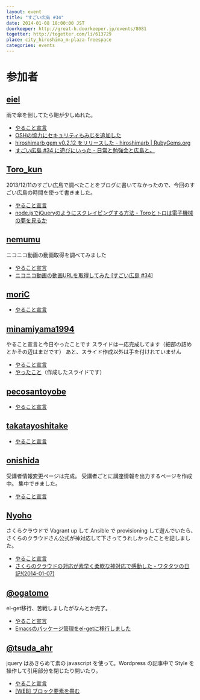 ```yaml
---
layout: event
title: "すごい広島 #34"
date: 2014-01-08 18:00:00 JST
doorkeeper: http://great-h.doorkeeper.jp/events/8081
togetter: http://togetter.com/li/613729
place: city_hiroshima_m-plaza-freespace
categories: events
---
```


# 参加者


## [eiel](http://eiel.info/)

雨で傘を倒してたら鞄が少しぬれた。

* [やること宣言](https://github.com/great-h/great-h.github.io/issues/537)
* [OSHの協力にセキュリティもみじを追加した](https://github.com/osh-2014/osh-2014.github.com/pull/21)
* [hiroshimarb gem v0.2.12 をリリースした - hiroshimarb | RubyGems.org](http://rubygems.org/gems/hiroshimarb)
* [すごい広島 #34 に遊びにいった - 日常と勉強会と広島と。](http://eielh-life.tumblr.com/post/72666139525/34)


## [Toro_kun](https://twitter.com/Toro_kun)

2013/12/11のすごい広島で調べたことをブログに書いてなかったので、今回のすごい広島の時間を使って書きました。

* [やること宣言](https://github.com/great-h/great-h.github.io/issues/544)
* [node.jsでjQueryのようにスクレイピングする方法 - Toroとトロは電子機械の夢を見るか](http://106n.net/toro/blog/?p=1284)


## [nemumu](https://github.com/nemumu)

ニコニコ動画の動画取得を調べてみました

* [やること宣言](https://github.com/great-h/great-h.github.io/issues/534)
* [ニコニコ動画の動画URLを取得してみた [すごい広島 #34]](http://nemumu.hateblo.jp/entry/2014/01/09/040642)


## [moriC](https://github.com/moriC)

* [やること宣言](https://github.com/great-h/great-h.github.io/issues/536)


## [minamiyama1994](https://github.com/minamiyama1994)

やること宣言と今日やったことです
スライドは一応完成してます（細部の詰めとかその辺はまだです）
あと、スライド作成以外は手を付けれていません

* [やること宣言](https://github.com/great-h/great-h.github.io/issues/533)
* [やったこと](https://docs.google.com/presentation/d/1P9m31wuo2TJ3OvmWxSp6nA9_NvL7riSoIm59CcuNVMw/edit?usp=sharing)（作成したスライドです）


## [pecosantoyobe](http://twitter.com/pecosantoyobe)

* [やること宣言](https://github.com/great-h/great-h.github.io/issues/542)


## [takatayoshitake](http://twitter.com/takatayoshitake)

* [やること宣言](https://github.com/great-h/great-h.github.io/issues/543)


## [onishida](http://twitter.com/onishida)

受講者情報変更ページは完成。
受講者ごとに講座情報を出力するページを作成中。
集中できました。

* [やること宣言](https://github.com/great-h/great-h.github.io/issues/539)


## [Nyoho](http://nyoho.jp/)

さくらクラウドで Vagrant up して Ansible で provisioning して遊んでいたら、さくらのクラウドさん公式が神対応して下さってうれしかったことを記しました。

* [やること宣言](https://github.com/great-h/great-h.github.io/issues/532)
* [さくらのクラウドの対応が素早く柔軟な神対応で感動した - ワタタツの日記!(2014-01-07)](http://kita.dyndns.org/diary/?date=20140107#p01)


## [@ogatomo](https://twitter.com/ogatomo)

el-get移行、苦戦しましたがなんとか完了。

* [やること宣言](https://github.com/great-h/great-h.github.io/issues/530)
* [Emacsのパッケージ管理をel-getに移行しました](http://blog.ogatomo.com/blog/2014/01/08/migration-to-el-get/)


## [@tsuda_ahr](https://twitter.com/tsuda_ahr)

jquery はあきらめて素の javascript を使って。Wordpress の記事中で Style を操作して引用部分を閉じたり開いたり。

* [やること宣言](https://github.com/great-h/great-h.github.io/issues/540)
* [\[WEB\] ブロック要素を畳む](http://ooltcloud.expressweb.jp/201401/article_18013603.html)

